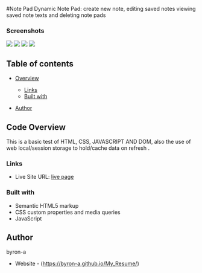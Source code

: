 #Note Pad
Dynamic Note Pad: create new note, editing saved notes viewing saved note texts and deleting note pads

### Screenshots
![](./screenshots/)
![](./screenshots/)
![](./screenshots/)
![](./screenshots/)
<!--  TASKS YET TO BE COMPLETED;.......................
                               [yet to work]

- when you click cancel when the save title alert pops up, it still saves the note.
- being able to select pad 1 for editing even when new pads are created.
- other note functions like copy, cut and paste...etc are yet to the intergrated

 -->
 ## Table of contents

- [Overview](#overview)
  - [Links](#links)
  - [Built with](#built-with)
 
- [Author](#author)

## Code Overview
This is a basic test of HTML, CSS, JAVASCRIPT AND DOM, also the use of web local/session storage to hold/cache data on refresh .

### Links
- Live Site URL: [live page](https://byron-a.github.io/NotePad/)

### Built with

- Semantic HTML5 markup
- CSS custom properties and media queries
- JavaScript



## Author
byron-a
- Website - (https://byron-a.github.io/My_Resume/)
 
